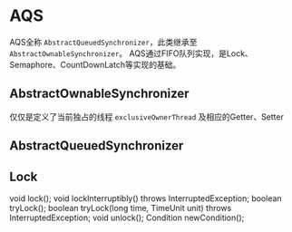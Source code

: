 # AQS
AQS全称 `AbstractQueuedSynchronizer`，此类继承至 `AbstractOwnableSynchronizer`。
AQS通过FIFO队列实现，是Lock、Semaphore、CountDownLatch等实现的基础。
## AbstractOwnableSynchronizer
仅仅是定义了当前独占的线程 `exclusiveOwnerThread` 及相应的Getter、Setter
## AbstractQueuedSynchronizer


## Lock
void lock();
void lockInterruptibly() throws InterruptedException;
boolean tryLock();
boolean tryLock(long time, TimeUnit unit) throws InterruptedException;
void unlock();
Condition newCondition();
